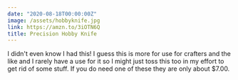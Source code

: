 ```yaml
---
date: "2020-08-18T00:00:00Z"
image: /assets/hobbyknife.jpg
link: https://amzn.to/3iOTN6Q
title: Precision Hobby Knife
---
```


I didn't even know I had this! I guess this is more for use for crafters and the like and I rarely have a use for it so I might just toss this too in my effort to get rid of some stuff. If you do need one of these they are only about $7.00.